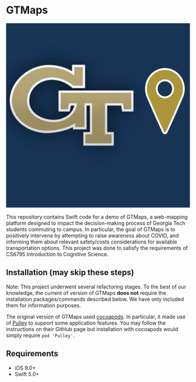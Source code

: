 # GTMaps

<div align="center">
<img src="https://github.com/ojimenezn/gt-maps/blob/main/GTMaps/gt.png" alt="logo"></img>
</div>

This repository contains Swift code for a demo of GTMaps, a web-mapping platform designed to impact the decision-making process of Georgia Tech students commuting to campus. In particular, the goal of GTMaps is to positively intervene by attempting to raise awareness about COVID, and informing them about relevant safety/costs considerations for available transportation options. This project was done to satisfy the requirements of CS6795 Introduction to Cognitive Science.

## Installation (may skip these steps)

Note: This project underwent several refactoring stages. To the best of our knowledge, the current of version of GTMaps **does not** require the installation packages/commands described below. We have only included them for information purposes. 

The original version of GTMaps used [cocoapods](https://cocoapods.org). In particular, it made use of [Pulley](https://github.com/52inc/Pulley) to support some application features. You may follow the instructions on their GitHub page but installation with cocoapods would simply require ```pod 'Pulley'```. 

## Requirements

- iOS 9.0+
- Swift 5.0+
